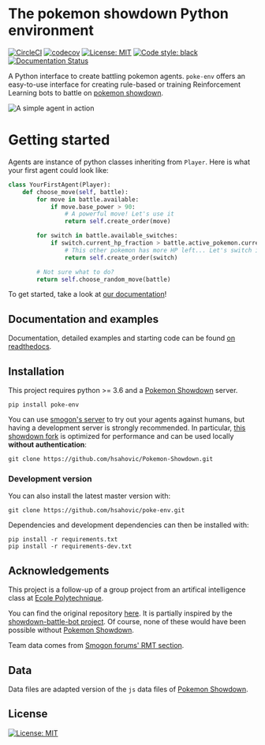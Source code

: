 # The pokemon showdown Python environment

[![CircleCI](https://circleci.com/gh/hsahovic/poke-env.svg?style=svg)](https://circleci.com/gh/hsahovic/poke-env)
[![codecov](https://codecov.io/gh/hsahovic/poke-env/branch/master/graph/badge.svg)](https://codecov.io/gh/hsahovic/poke-env)
[![License: MIT](https://img.shields.io/badge/License-MIT-yellow.svg)](https://opensource.org/licenses/MIT)
<a href="https://github.com/ambv/black"><img alt="Code style: black" src="https://img.shields.io/badge/code%20style-black-000000.svg"></a>
[![Documentation Status](https://readthedocs.org/projects/poke-env/badge/?version=stable)](https://poke-env.readthedocs.io/en/stable/?badge=stable)

A Python interface to create battling pokemon agents. `poke-env` offers an easy-to-use interface for creating rule-based or training Reinforcement Learning bots to battle on [pokemon showdown](https://pokemonshowdown.com/).

![A simple agent in action](rl-gif.gif)

# Getting started

Agents are instance of python classes inheriting from `Player`. Here is what your first agent could look like:

```python
class YourFirstAgent(Player):
    def choose_move(self, battle):
        for move in battle.available:
            if move.base_power > 90:
                # A powerful move! Let's use it
                return self.create_order(move)

        for switch in battle.available_switches:
            if switch.current_hp_fraction > battle.active_pokemon.current_hp_fraction:
                # This other pokemon has more HP left... Let's switch it in?
                return self.create_order(switch)

        # Not sure what to do?
        return self.choose_random_move(battle)
```

To get started, take a look at [our documentation](https://poke-env.readthedocs.io/en/stable/)!


## Documentation and examples

Documentation, detailed examples and starting code can be found [on readthedocs](https://poke-env.readthedocs.io/en/stable/).


## Installation

This project requires python >= 3.6 and a [Pokemon Showdown](https://github.com/Zarel/Pokemon-Showdown) server.

```
pip install poke-env
```

You can use [smogon's server](https://play.pokemonshowdown.com/) to try out your agents against humans, but having a development server is strongly recommended. In particular, [this showdown fork](https://github.com/hsahovic/Pokemon-Showdown) is optimized for performance and can be used locally **without authentication**:

```
git clone https://github.com/hsahovic/Pokemon-Showdown.git
```

### Development version

You can also install the latest master version with:

```
git clone https://github.com/hsahovic/poke-env.git
```

Dependencies and development dependencies can then be installed with:

```
pip install -r requirements.txt
pip install -r requirements-dev.txt
```

## Acknowledgements

This project is a follow-up of a group project from an artifical intelligence class at [Ecole Polytechnique](https://www.polytechnique.edu/).

You can find the original repository [here](https://github.com/hsahovic/inf581-project). It is partially inspired by the [showdown-battle-bot project](https://github.com/Synedh/showdown-battle-bot). Of course, none of these would have been possible without [Pokemon Showdown](https://github.com/Zarel/Pokemon-Showdown).

Team data comes from [Smogon forums' RMT section](https://www.smogon.com/).

## Data

Data files are adapted version of the `js` data files of [Pokemon Showdown](https://github.com/Zarel/Pokemon-Showdown).

## License
[![License: MIT](https://img.shields.io/badge/License-MIT-yellow.svg)](https://opensource.org/licenses/MIT)
